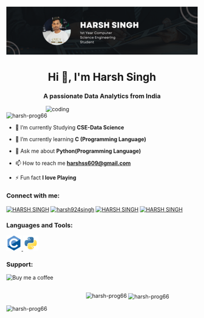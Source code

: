 ![logo](https://github.com/Harsh-prog66/Harsh-prog66/blob/main/Black%20Minimal%20Business%20Personal%20Profile%20Linkedin%20Banner.png)
<h1 align="center">Hi 👋, I'm Harsh Singh</h1>
<h3 align="center">A passionate Data Analytics from India</h3>

<img align="right" alt="coding" width="400" src="https://user-images.githubusercontent.com/55389276/140866485-8fb1c876-9a8f-4d6a-98dc-08c4981eaf70.gif">

<p align="left"> <img src="https://komarev.com/ghpvc/?username=harsh-prog66&label=Profile%20views&color=0e75b6&style=flat" alt="harsh-prog66" /> </p>

- 🔭 I’m currently Studying **CSE-Data Science**

- 🌱 I’m currently learning **C (Programming Language)**

- 💬 Ask me about **Python(Programming Language)**

- 📫 How to reach me **harshss609@gmail.com**

- ⚡ Fun fact **I love Playing**

<h3 align="left">Connect with me:</h3>
<p align="left">
<a href="https://www.linkedin.com/in/harsh-singh-029a02329/" target="blank"><img align="center" src="https://raw.githubusercontent.com/rahuldkjain/github-profile-readme-generator/master/src/images/icons/Social/linked-in-alt.svg" alt="HARSH SINGH" height="30" width="40" /></a>
<a href="https://instagram.com/harsh924singh" target="blank"><img align="center" src="https://raw.githubusercontent.com/rahuldkjain/github-profile-readme-generator/master/src/images/icons/Social/instagram.svg" alt="harsh924singh" height="30" width="40" /></a>
<a href="https://www.hackerrank.com/profile/harshss609" target="blank"><img align="center" src="https://raw.githubusercontent.com/rahuldkjain/github-profile-readme-generator/master/src/images/icons/Social/hackerrank.svg" alt="HARSH SINGH" height="30" width="40" /></a>
<a href="https://leetcode.com/profile/" target="blank"><img align="center" src="https://raw.githubusercontent.com/rahuldkjain/github-profile-readme-generator/master/src/images/icons/Social/leet-code.svg" alt="HARSH SINGH" height="30" width="40" /></a>
</p>

<h3 align="left">Languages and Tools:</h3>
<p align="left"> <a href="https://www.cprogramming.com/" target="_blank" rel="noreferrer"> <img src="https://raw.githubusercontent.com/devicons/devicon/master/icons/c/c-original.svg" alt="c" width="40" height="40"/> </a> <a href="https://www.python.org" target="_blank" rel="noreferrer"> <img src="https://raw.githubusercontent.com/devicons/devicon/master/icons/python/python-original.svg" alt="python" width="40" height="40"/> </a> </p>

<h3 align="left">Support:</h3>
<p><a href="https://www.buymeacoffee.com/Buy me a coffee"> <img align="left" src="https://cdn.buymeacoffee.com/buttons/v2/default-yellow.png" height="50" width="210" alt="Buy me a coffee" /></a></p><br><br>

<p><img align="left" src="https://github-readme-stats.vercel.app/api/top-langs?username=harsh-prog66&show_icons=true&locale=en&layout=compact" alt="harsh-prog66" /></p>

<p>&nbsp;<img align="center" src="https://github-readme-stats.vercel.app/api?username=harsh-prog66&show_icons=true&locale=en" alt="harsh-prog66" /></p>

<p><img align="center" src="https://github-readme-streak-stats.herokuapp.com/?user=harsh-prog66&" alt="harsh-prog66" /></p>
